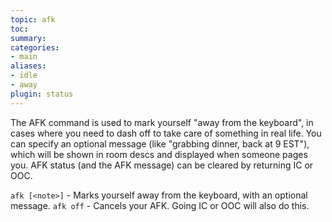 ```yaml
---
topic: afk
toc: 
summary: 
categories:
- main
aliases:
- idle
- away
plugin: status
---
```

The AFK command is used to mark yourself "away from the keyboard", in cases where you need to dash off to take care of something in real life.  You can specify an optional message (like "grabbing dinner, back at 9 EST"), which will be shown in room descs and displayed when someone pages you.  AFK status (and the AFK message) can be cleared by returning IC or OOC.

`afk [<note>]` - Marks yourself away from the keyboard, with an optional message.
`afk off` - Cancels your AFK.  Going IC or OOC will also do this.
